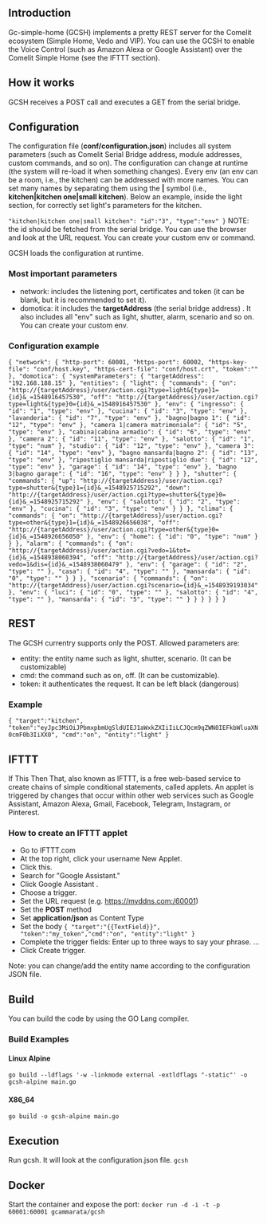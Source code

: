 ## Introduction

Gc-simple-home (GCSH) implements a pretty REST server for the Comelit ecosystem (Simple Home, Vedo and VIP).
You can use the GCSH to enable the Voice Control (such as Amazon Alexa or Google Assistant) over the Comelit Simple Home (see the IFTTT section).

## How it works
GCSH receives a POST call and executes a GET from the serial bridge.

## Configuration
The configuration file (**conf/configuration.json**) includes all system parameters (such as Comelit Serial Bridge address, module addresses, custom commands, and so on).
The configuration can change at runtime (the system will re-load it when something changes).
Every env (an env can be a room, i.e., the kitchen) can be addressed with more names.
You can set many names by separating them using the **|** symbol (i.e., **kitchen|kitchen one|small kitchen**).
Below an example, inside the light section, for correctly set light's parameters for the kitchen.

`"kitchen|kitchen one|small kitchen":
    "id":"3",
    "type":"env"
}`
NOTE: the id should be fetched from the serial bridge. You can use the browser and look at the URL request.
You can create your custom env or command.

GCSH loads the configuration at runtime.

### Most important parameters
* network: includes the listening port, certificates and token (it can be blank, but it is recommended to set it).
* domotica: it includes the **targetAddress** (the serial bridge address) . It also includes all "env" such as light, shutter, alarm, scenario and so on. You can create your custom env.

### Configuration example
`{
  "network": {
    "http-port": 60001,
    "https-port": 60002,
    "https-key-file": "conf/host.key",
    "https-cert-file": "conf/host.crt",
    "token":""
  },
  "domotica": {
    "systemParameters": {
      "targetAddress": "192.168.188.15"
    },
    "entities": {
      "light": {
        "commands": {
          "on": "http://{targetAddress}/user/action.cgi?type=light&{type}1={id}&_=1548916457530",
          "off": "http://{targetAddress}/user/action.cgi?type=light&{type}0={id}&_=1548916457530"
        },
        "env": {
          "ingresso": {
            "id": "1",
            "type": "env"
          },
          "cucina": {
            "id": "3",
            "type": "env"
          },
          "lavanderia": {
            "id": "7",
            "type": "env"
          },
          "bagno|bagno 1": {
            "id": "12",
            "type": "env"
          },
          "camera 1|camera matrimoniale": {
            "id": "5",
            "type": "env"
          },
          "cabina|cabina armadio": {
            "id": "6",
            "type": "env"
          },
          "camera 2": {
            "id": "11",
            "type": "env"
          },
          "salotto": {
            "id": "1",
            "type": "num"
          },
          "studio": {
            "id": "12",
            "type": "env"
          },
          "camera 3": {
            "id": "14",
            "type": "env"
          },
          "bagno mansarda|bagno 2": {
            "id": "13",
            "type": "env"
          },
          "ripostiglio mansarda|ripostiglio due": {
            "id": "12",
            "type": "env"
          },
          "garage": {
            "id": "14",
            "type": "env"
          },
          "bagno 3|bagno garage": {
            "id": "16",
            "type": "env"
          }
        }
      },
      "shutter": {
        "commands": {
          "up": "http://{targetAddress}/user/action.cgi?type=shutter&{type}1={id}&_=1548925715292",
          "down": "http://{targetAddress}/user/action.cgi?type=shutter&{type}0={id}&_=1548925715292"
        },
        "env": {
          "salotto": {
            "id": "2",
            "type": "env"
          },
          "cucina": {
            "id": "3",
            "type": "env"
          }
        }
      },
      "clima": {
        "commands": {
          "on": "http://{targetAddress}/user/action.cgi?type=other&{type}1={id}&_=1548926656038",
          "off": "http://{targetAddress}/user/action.cgi?type=other&{type}0={id}&_=1548926656050"
        },
        "env": {
          "home": {
            "id": "0",
            "type": "num"
          }
        }
      },
      "alarm": {
        "commands": {
          "on": "http://{targetAddress}/user/action.cgi?vedo=1&tot={id}&_=1548938060394",
          "off": "http://{targetAddress}/user/action.cgi?vedo=1&dis={id}&_=1548938060479"
        },
        "env": {
          "garage": {
            "id": "2",
            "type": ""
          },
          "casa": {
            "id": "4",
            "type": ""
          },
          "mansarda": {
            "id": "0",
            "type": ""
          }
        }
      },
      "scenario": {
        "commands": {
          "on": "http://{targetAddress}/user/action.cgi?scenario={id}&_=1548939193034"
        },
        "env": {
          "luci": {
            "id": "0",
            "type": ""
          },
          "salotto": {
            "id": "4",
            "type": ""
          },
          "mansarda": {
            "id": "5",
            "type": ""
          }
        }
      }
    }
  }
}
`
## REST
The  GCSH currentry supports only the POST.
Allowed parameters are:
* entity: the entity name such as light, shutter, scenario. (It can be customizable)
* cmd: the command such as on, off. (It can be customizable).
* token: it authenticates the request. It can be left black (dangerous)

### Example
`{
   "target":"kitchen",
   "token":"eyJpc3MiOiJPbmxpbmUgSldUIEJ1aWxkZXIiIiLCJQcm9qZWN0IEFkbWluaXN0cmF0b3IiXX0",
   "cmd":"on",
   "entity":"light"
}`

## IFTTT
If This Then That, also known as IFTTT, is a free web-based service to create chains of simple conditional statements, called applets.
An applet is triggered by changes that occur within other web services such as Google Assistant, Amazon Alexa, Gmail, Facebook, Telegram, Instagram, or Pinterest.

### How to create an IFTTT applet
* Go to IFTTT.com
* At the top right, click your username New Applet.
* Click this.
* Search for "Google Assistant."
* Click Google Assistant .
* Choose a trigger.
* Set the URL request (e.g. https://myddns.com:/60001)
* Set the **POST** method
* Set **application/json** as Content Type
* Set the body
`{ "target":"{{TextField}}", "token":"my_token","cmd":"on", "entity":"light" }`
* Complete the trigger fields: Enter up to three ways to say your phrase. ...
* Click Create trigger.

Note: you can change/add the entity name according to the configuration JSON file.


## Build
You can build the code by using the GO Lang compiler.

### Build Examples
#### Linux Alpine
`go build --ldflags '-w -linkmode external -extldflags "-static"' -o gcsh-alpine main.go`

#### X86_64
`go build -o gcsh-alpine main.go`

## Execution
Run gcsh. It will look at the configuration.json file.
`gcsh`

## Docker
Start the container and expose the port:
`docker run -d -i -t -p 60001:60001 gcammarata/gcsh`